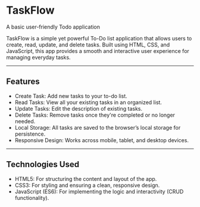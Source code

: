# TaskFlow
A basic user-friendly Todo application

TaskFlow is a simple yet powerful To-Do list application that allows users to create, read, update, and delete tasks. Built using HTML, CSS, and JavaScript, this app provides a smooth and interactive user experience for managing everyday tasks.

---

## Features

- Create Task: Add new tasks to your to-do list.
- Read Tasks: View all your existing tasks in an organized list.
- Update Tasks: Edit the description of existing tasks.
- Delete Tasks: Remove tasks once they're completed or no longer needed.
- Local Storage: All tasks are saved to the browser’s local storage for persistence.
- Responsive Design: Works across mobile, tablet, and desktop devices.

---

## Technologies Used

- HTML5: For structuring the content and layout of the app.
- CSS3: For styling and ensuring a clean, responsive design.
- JavaScript (ES6): For implementing the logic and interactivity (CRUD functionality).


